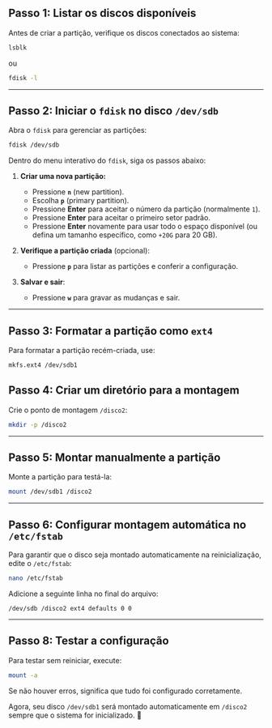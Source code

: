 ## **Passo 1: Listar os discos disponíveis**
Antes de criar a partição, verifique os discos conectados ao sistema:

```bash
lsblk
```
ou  
```bash
fdisk -l
```

---

## **Passo 2: Iniciar o `fdisk` no disco `/dev/sdb`**
Abra o `fdisk` para gerenciar as partições:

```bash
fdisk /dev/sdb
```

Dentro do menu interativo do `fdisk`, siga os passos abaixo:

1. **Criar uma nova partição:**
   - Pressione **`n`** (new partition).
   - Escolha **`p`** (primary partition).
   - Pressione **Enter** para aceitar o número da partição (normalmente `1`).
   - Pressione **Enter** para aceitar o primeiro setor padrão.
   - Pressione **Enter** novamente para usar todo o espaço disponível (ou defina um tamanho específico, como `+20G` para 20 GB).

2. **Verifique a partição criada** (opcional):
   - Pressione **`p`** para listar as partições e conferir a configuração.

3. **Salvar e sair**:
   - Pressione **`w`** para gravar as mudanças e sair.

---


## **Passo 3: Formatar a partição como `ext4`**
Para formatar a partição recém-criada, use:

```bash
mkfs.ext4 /dev/sdb1
```


## **Passo 4: Criar um diretório para a montagem**
Crie o ponto de montagem `/disco2`:

```bash
mkdir -p /disco2
```

---

## **Passo 5: Montar manualmente a partição**
Monte a partição para testá-la:

```bash
mount /dev/sdb1 /disco2
```

---

## **Passo 6: Configurar montagem automática no `/etc/fstab`**
Para garantir que o disco seja montado automaticamente na reinicialização, edite o `/etc/fstab`:

```bash
nano /etc/fstab
```

Adicione a seguinte linha no final do arquivo:

```
/dev/sdb /disco2 ext4 defaults 0 0
```

---

## **Passo 8: Testar a configuração**
Para testar sem reiniciar, execute:

```bash
mount -a
```

Se não houver erros, significa que tudo foi configurado corretamente.

Agora, seu disco `/dev/sdb1` será montado automaticamente em `/disco2` sempre que o sistema for inicializado. 🚀